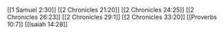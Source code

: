 [[1 Samuel 2:30]]
[[2 Chronicles 21:20]]
[[2 Chronicles 24:25]]
[[2 Chronicles 26:23]]
[[2 Chronicles 29:1]]
[[2 Chronicles 33:20]]
[[Proverbs 10:7]]
[[Isaiah 14:28]]
